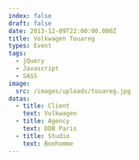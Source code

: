 ```yaml
---
index: false
draft: false
date: 2013-12-09T22:00:00.000Z
title: Volkwagen Touareg
types: Event
tags:
  - jQuery
  - Javascript
  - SASS
image:
  src: /images/uploads/touareg.jpg
datas:
  - title: Client
    text: Volkwagen
  - title: Agency
    text: DDB Paris
  - title: Studio
    text: Bonhomme
---
```


